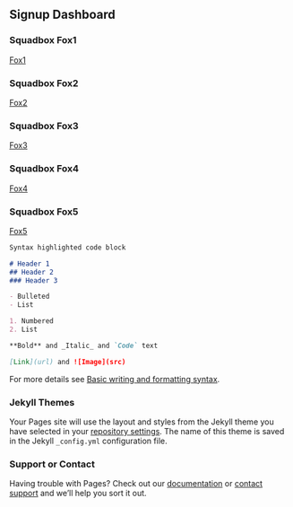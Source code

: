 ## Signup Dashboard


### Squadbox Fox1
[Fox1]([src](https://mysageone.fox1.squad.dev-sageone.com))

### Squadbox Fox2
[Fox2]([src](https://mysageone.fox2.squad.dev-sageone.com))

### Squadbox Fox3
[Fox3]([src](https://mysageone.fox3.squad.dev-sageone.com))

### Squadbox Fox4
[Fox4]([src](https://mysageone.fox4.squad.dev-sageone.com))

### Squadbox Fox5
[Fox5]([src](https://mysageone.fox5.squad.dev-sageone.com))




```markdown
Syntax highlighted code block

# Header 1
## Header 2
### Header 3

- Bulleted
- List

1. Numbered
2. List

**Bold** and _Italic_ and `Code` text

[Link](url) and ![Image](src)
```

For more details see [Basic writing and formatting syntax](https://docs.github.com/en/github/writing-on-github/getting-started-with-writing-and-formatting-on-github/basic-writing-and-formatting-syntax).

### Jekyll Themes

Your Pages site will use the layout and styles from the Jekyll theme you have selected in your [repository settings](https://github.com/ASchiemann/ASchiemann.github.io/settings/pages). The name of this theme is saved in the Jekyll `_config.yml` configuration file.

### Support or Contact

Having trouble with Pages? Check out our [documentation](https://docs.github.com/categories/github-pages-basics/) or [contact support](https://support.github.com/contact) and we’ll help you sort it out.
